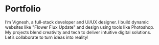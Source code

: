 # Portfolio
I’m Vignesh, a full-stack developer and UI/UX designer. I build dynamic websites like "Flower Flux Update" and design using tools like Photoshop. My projects blend creativity and tech to deliver intuitive digital solutions. Let’s collaborate to turn ideas into reality!
